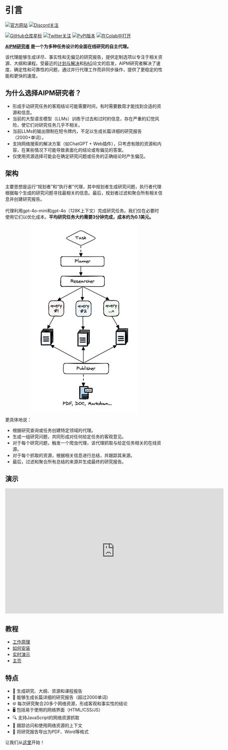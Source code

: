 # 引言

[![官方网站](https://img.shields.io/badge/官方网站-gptr.dev-teal?style=for-the-badge&logo=world&logoColor=white)](https://gptr.dev) 
[![Discord关注](https://dcbadge.vercel.app/api/server/SK3KKuSD?style=for-the-badge)](https://discord.gg/SK3KKuSD) 

[![GitHub仓库星标](https://img.shields.io/github/stars/ResearchRAG/gpt-researcher?style=social)](https://github.com/ResearchRAG/aipm-researcher) 
[![Twitter关注](https://img.shields.io/twitter/follow/ai_flyingwheel?style=social)](https://twitter.com/ai_flyingwheel) 
[![PyPI版本](https://badge.fury.io/py/gpt-researcher.svg)](https://badge.fury.io/py/gpt-researcher) 
[![在Colab中打开](https://colab.research.google.com/assets/colab-badge.svg)](https://colab.research.google.com/github/ResearchRAG/aipm-researcher/blob/master/examples/pip-run.ipynb) 

**[AIPM研究者](https://gptr.dev) 是一个为多种任务设计的全面在线研究的自主代理。**

该代理能够生成详尽、事实性和无偏见的研究报告，提供定制选项以专注于相关资源、大纲和课程。受最近的[计划与解决](https://arxiv.org/abs/2305.04091)和[RAG](https://arxiv.org/abs/2005.11401)论文的启发，AIPM研究者解决了速度、确定性和可靠性的问题，通过并行代理工作而非同步操作，提供了更稳定的性能和更快的速度。

## 为什么选择AIPM研究者？

- 形成手动研究任务的客观结论可能需要时间，有时需要数周才能找到合适的资源和信息。
- 当前的大型语言模型（LLMs）训练于过去和过时的信息，存在严重的幻觉风险，使它们对研究任务几乎不相关。
- 当前LLMs的输出限制在短令牌内，不足以生成长篇详细的研究报告（2000+单词）。
- 支持网络搜索的解决方案（如ChatGPT + Web插件），只考虑有限的资源和内容，在某些情况下可能导致表面化的结论或有偏见的答案。
- 仅使用资源选择可能会在确定研究问题或任务的正确结论时产生偏见。

## 架构
主要思想是运行“规划者”和“执行者”代理，其中规划者生成研究问题，执行者代理根据每个生成的研究问题寻找最相关的信息。最后，规划者过滤和聚合所有相关信息并创建研究报告。<br /> <br />
代理利用gpt-4o-mini和gpt-4o（128K上下文）完成研究任务。我们仅在必要时使用它们以优化成本。**平均研究任务大约需要3分钟完成，成本约为0.1美元。**

<div align="center">
<img align="center" height="600" src="../img/architecture-real.png" />
</div>

更具体地说：
* 根据研究查询或任务创建特定领域的代理。
* 生成一组研究问题，共同形成对任何给定任务的客观意见。
* 对于每个研究问题，触发一个爬虫代理，该代理抓取与给定任务相关的在线资源。
* 对于每个抓取的资源，根据相关信息进行总结，并跟踪其来源。
* 最后，过滤和聚合所有总结的来源并生成最终的研究报告。

## 演示
<iframe height="400" width="700" src="https://github.com/ResearchRAG/aipm-researcher/assets/13554167/a00c89a6-a295-4dd0-b58d-098a31c40fda"  frameborder="0" allow="autoplay; encrypted-media" allowfullscreen></iframe>

## 教程
 - [工作原理](https://medium.com/better-programming/how-i-built-an-autonomous-ai-agent-for-online-research-93435a97c6c) 
 - [如何安装](https://www.loom.com/share/04ebffb6ed2a4520a27c3e3addcdde20?sid=da1848e8-b1f1-42d1-93c3-5b0b9c3b24ea) 
 - [实时演示](https://www.loom.com/share/6a3385db4e8747a1913dd85a7834846f?sid=a740fd5b-2aa3-457e-8fb7-86976f59f9b8) 
 - [主页](https://gptr.dev) 

## 特点
- 📝 生成研究、大纲、资源和课程报告
- 📜 能够生成长篇详细的研究报告（超过2000单词）
- 🌐 每次研究聚合20多个网络资源，形成客观和事实性的结论
- 🖥️ 包括易于使用的网络界面（HTML/CSS/JS）
- 🔍 支持JavaScript的网络资源抓取
- 📂 跟踪访问和使用网络资源的上下文
- 📄 将研究报告导出为PDF、Word等格式

让我们从[这里](/docs/gpt-researcher/getting-started/)开始！